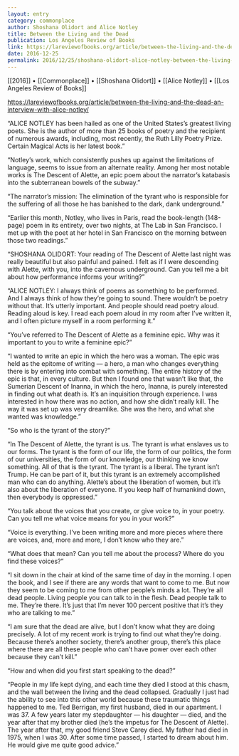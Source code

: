 ```yaml
---
layout: entry
category: commonplace
author: Shoshana Olidort and Alice Notley
title: Between the Living and the Dead
publication: Los Angeles Review of Books
link: https://lareviewofbooks.org/article/between-the-living-and-the-dead-an-interview-with-alice-notley/
date: 2016-12-25
permalink: 2016/12/25/shoshana-olidort-alice-notley-between-the-living-and-the-dead
---
```


[[2016]] • [[Commonplace]] • [[Shoshana Olidort]] • [[Alice Notley]] • [[Los Angeles Review of Books]]

https://lareviewofbooks.org/article/between-the-living-and-the-dead-an-interview-with-alice-notley/

“ALICE NOTLEY has been hailed as one of the United States’s greatest living poets. She is the author of more than 25 books of poetry and the recipient of numerous awards, including, most recently, the Ruth Lilly Poetry Prize. Certain Magical Acts is her latest book.”

“Notley’s work, which consistently pushes up against the limitations of language, seems to issue from an alternate reality. Among her most notable works is The Descent of Alette, an epic poem about the narrator’s katabasis into the subterranean bowels of the subway.”

“The narrator’s mission: The elimination of the tyrant who is responsible for the suffering of all those he has banished to the dark, dank underground.”

“Earlier this month, Notley, who lives in Paris, read the book-length (148-page) poem in its entirety, over two nights, at The Lab in San Francisco. I met up with the poet at her hotel in San Francisco on the morning between those two readings.”

“SHOSHANA OLIDORT: Your reading of The Descent of Alette last night was really beautiful but also painful and pained. I felt as if I were descending with Alette, with you, into the cavernous underground. Can you tell me a bit about how performance informs your writing?”

“ALICE NOTLEY: I always think of poems as something to be performed. And I always think of how they’re going to sound. There wouldn’t be poetry without that. It’s utterly important. And people should read poetry aloud. Reading aloud is key. I read each poem aloud in my room after I’ve written it, and I often picture myself in a room performing it.”

“You’ve referred to The Descent of Alette as a feminine epic. Why was it important to you to write a feminine epic?”

“I wanted to write an epic in which the hero was a woman. The epic was held as the epitome of writing — a hero, a man who changes everything there is by entering into combat with something. The entire history of the epic is that, in every culture. But then I found one that wasn’t like that, the Sumerian Descent of Inanna, in which the hero, Inanna, is purely interested in finding out what death is. It’s an inquisition through experience. I was interested in how there was no action, and how she didn’t really kill. The way it was set up was very dreamlike. She was the hero, and what she wanted was knowledge.”

“So who is the tyrant of the story?”

“In The Descent of Alette, the tyrant is us. The tyrant is what enslaves us to our forms. The tyrant is the form of our life, the form of our politics, the form of our universities, the form of our knowledge, our thinking we know something. All of that is the tyrant. The tyrant is a liberal. The tyrant isn’t Trump. He can be part of it, but this tyrant is an extremely accomplished man who can do anything. Alette’s about the liberation of women, but it’s also about the liberation of everyone. If you keep half of humankind down, then everybody is oppressed.”

“You talk about the voices that you create, or give voice to, in your poetry. Can you tell me what voice means for you in your work?”

“Voice is everything. I’ve been writing more and more pieces where there are voices, and, more and more, I don’t know who they are.”

“What does that mean? Can you tell me about the process? Where do you find these voices?”

“I sit down in the chair at kind of the same time of day in the morning. I open the book, and I see if there are any words that want to come to me. But now they seem to be coming to me from other people’s minds a lot. They’re all dead people. Living people you can talk to in the flesh. Dead people talk to me. They’re there. It’s just that I’m never 100 percent positive that it’s they who are talking to me.”

“I am sure that the dead are alive, but I don’t know what they are doing precisely. A lot of my recent work is trying to find out what they’re doing. Because there’s another society, there’s another group, there’s this place where there are all these people who can’t have power over each other because they can’t kill.”

“How and when did you first start speaking to the dead?”

“People in my life kept dying, and each time they died I stood at this chasm, and the wall between the living and the dead collapsed. Gradually I just had the ability to see into this other world because these traumatic things happened to me. Ted Berrigan, my first husband, died in our apartment. I was 37. A few years later my stepdaughter — his daughter — died, and the year after that my brother died (he’s the impetus for The Descent of Alette). The year after that, my good friend Steve Carey died. My father had died in 1975, when I was 30. After some time passed, I started to dream about him. He would give me quite good advice.”

